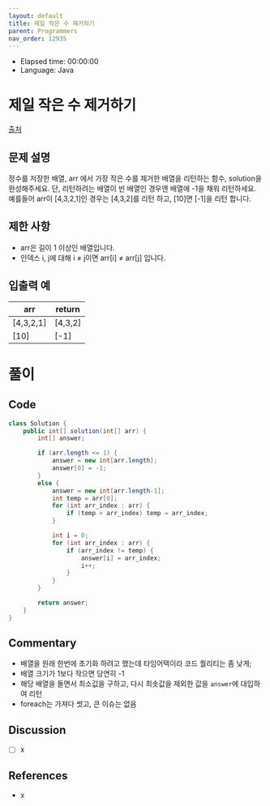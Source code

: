 ```yaml
---
layout: default
title: 제일 작은 수 제거하기
parent: Programmers
nav_order: 12935
---
```


- Elapsed time: 00:00:00
- Language: Java

<!-- 문제 -->
# 제일 작은 수 제거하기

[출처](https://programmers.co.kr/learn/courses/30/lessons/12935?language=java)

## 문제 설명

정수를 저장한 배열, arr 에서 가장 작은 수를 제거한 배열을 리턴하는 함수, solution을 완성해주세요. 단, 리턴하려는 배열이 빈 배열인 경우엔 배열에 -1을 채워 리턴하세요. 예를들어 arr이 [4,3,2,1]인 경우는 [4,3,2]를 리턴 하고, [10]면 [-1]을 리턴 합니다.

## 제한 사항

- arr은 길이 1 이상인 배열입니다.
- 인덱스 i, j에 대해 i ≠ j이면 arr[i] ≠ arr[j] 입니다.

## 입출력 예

| arr       | return  |
| --------- | ------- |
| [4,3,2,1] | [4,3,2] |
| [10]      | [-1]    |

<!-- 풀이 -->
# 풀이

## Code

``` java
class Solution {
    public int[] solution(int[] arr) {
        int[] answer;

        if (arr.length <= 1) {
            answer = new int[arr.length];
            answer[0] = -1;
        }
        else {
            answer = new int[arr.length-1];
            int temp = arr[0];
            for (int arr_index : arr) {
                if (temp > arr_index) temp = arr_index;
            }

            int i = 0;
            for (int arr_index : arr) {
                if (arr_index != temp) {
                    answer[i] = arr_index;
                    i++;
                }
            }
        }

        return answer;
    }
}
```

## Commentary

- 배열을 원래 한번에 초기화 하려고 했는데 타임어택이라 코드 퀄리티는 좀 낮게;
- 배열 크기가 1보다 작으면 당연히 -1
- 해당 배열을 돌면서 최소값을 구하고, 다시 최솟값을 제외한 값을 `answer`에 대입하여 리턴
- foreach는 가져다 썻고, 큰 이슈는 없음

## Discussion

- [ ] x

## References
- x